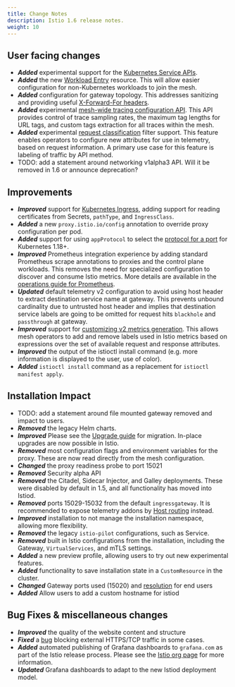 ```yaml
---
title: Change Notes
description: Istio 1.6 release notes.
weight: 10
---
```


## User facing changes

- ***Added*** experimental support for the [Kubernetes Service APIs](https://github.com/kubernetes-sigs/service-apis).
- ***Added*** the new [Workload Entry](/docs/reference/config/networking/workload-entry/) resource. This will allow easier configuration for non-Kubernetes workloads to join the mesh.
- ***Added*** configuration for gateway topology. This addresses sanitizing and providing useful [X-Forward-For headers](https://github.com/istio/istio/issues/7679).
- ***Added*** experimental [mesh-wide tracing configuration API](/docs/tasks/observability/distributed-tracing/configurability/). This API provides control of trace sampling rates, the maximum tag lengths for URL tags, and custom tags extraction for all traces within the mesh.
- ***Added*** experimental [request classification](/docs/tasks/observability/metrics/classify-metrics/) filter support. This feature enables operators to configure new attributes for use in telemetry, based on request information. A primary use case for this feature is labeling of traffic by API method.
- TODO: add a statement around networking v1alpha3 API. Will it be removed in 1.6 or announce deprecation?

## Improvements

- ***Improved*** support for [Kubernetes Ingress](/docs/tasks/traffic-management/ingress/kubernetes-ingress/), adding support for reading certificates from Secrets, `pathType`, and `IngressClass`.
- ***Added*** a new `proxy.istio.io/config` annotation to override proxy configuration per pod.
- ***Added*** support for using `appProtocol` to select the [protocol for a port](/docs/ops/configuration/traffic-management/protocol-selection/) for Kubernetes 1.18+.
- ***Improved*** Prometheus integration experience by adding standard Prometheus scrape annotations to proxies and the control plane workloads. This removes the need for specialized configuration to discover and consume Istio metrics. More details are available in the [operations guide for Prometheus](/docs/ops/integrations/prometheus#option-2-metrics-merging).
- ***Updated*** default telemetry v2 configuration to avoid using host header to extract destination service name at gateway. This prevents unbound cardinality due to untrusted host header and implies that destination service labels are going to be omitted for request hits `blackhole` and `passthrough` at gateway.
- ***Improved*** support for [customizing v2 metrics generation](/docs/tasks/observability/metrics/customize-metrics/). This allows mesh operators to add and remove labels used in Istio metrics based on expressions over the set of available request and response attributes.
- ***Improved*** the output of the istioctl install command (e.g. more information is displayed to the user, use of color).
- ***Added*** `istioctl install` command as a replacement for `istioctl manifest apply`.

## Installation Impact

- TODO: add a statement around file mounted gateway removed and impact to users.
- ***Removed*** the legacy Helm charts.
- ***Improved*** Please see the [Upgrade guide](/docs/setup/upgrade/) for migration. In-place upgrades are now possible in Istio.
- ***Removed*** most configuration flags and environment variables for the proxy. These are now read directly from the mesh configuration.
- ***Changed*** the proxy readiness probe to port 15021
- ***Removed*** Security alpha API
- ***Removed*** the Citadel, Sidecar Injector, and Galley deployments. These were disabled by default in 1.5, and all functionality has moved into Istiod.
- ***Removed*** ports 15029-15032 from the default `ingressgateway`. It is recommended to expose telemetry addons by [Host routing](/docs/tasks/observability/gateways/) instead.
- ***Improved*** installation to not manage the installation namespace, allowing more flexibility.
- ***Removed*** the legacy `istio-pilot` configurations, such as Service.
- ***Removed*** built in Istio configurations from the installation, including the Gateway, `VirtualServices`, and mTLS settings.
- ***Added*** a new preview profile, allowing users to try out new experimental features.
- ***Added*** functionality to save installation state in a `CustomResource` in the cluster.
- ***Changed*** Gateway ports used (15020) and [resolution](https://github.com/istio/istio/pull/23432#issuecomment-622208734) for end users
- ***Added*** Allow users to add a custom hostname for istiod

## Bug Fixes & miscellaneous changes

- ***Improved*** the quality of the website content and structure
- ***Fixed*** a [bug](https://github.com/istio/istio/issues/16458) blocking external HTTPS/TCP traffic in some cases.
- ***Added*** automated publishing of Grafana dashboards to `grafana.com` as part of the Istio release process. Please see the [Istio org page](https://grafana.com/orgs/istio) for more information.
- ***Updated*** Grafana dashboards to adapt to the new Istiod deployment model.
